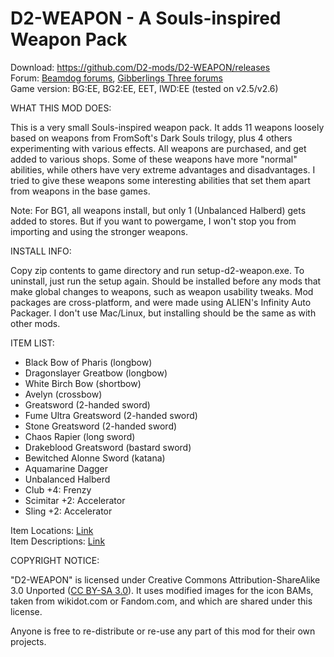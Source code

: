 # D2-WEAPON - A Souls-inspired Weapon Pack
Download: https://github.com/D2-mods/D2-WEAPON/releases  
Forum: [Beamdog forums](https://forums.beamdog.com/discussion/82719/d2-weapon-a-souls-inspired-weapon-pack-a-mod-for-bg-ee-bg2-ee-and-iwd-ee/), [Gibberlings Three forums](https://www.gibberlings3.net/forums/topic/33091-d2-weapon-a-souls-inspired-weapon-pack-a-mod-for-bgee-bg2ee-and-iwdee/)  
Game version: BG:EE, BG2:EE, EET, IWD:EE (tested on v2.5/v2.6)


WHAT THIS MOD DOES:

This is a very small Souls-inspired weapon pack. It adds 11 weapons loosely based on weapons from FromSoft's Dark Souls trilogy, plus 4 others experimenting with various effects. All weapons are purchased, and get added to various shops. Some of these weapons have more "normal" abilities, while others have very extreme advantages and disadvantages. I tried to give these weapons some interesting abilities that set them apart from weapons in the base games.

Note: For BG1, all weapons install, but only 1 (Unbalanced Halberd) gets added to stores. But if you want to powergame, I won't stop you from importing and using the stronger weapons.


INSTALL INFO:

Copy zip contents to game directory and run setup-d2-weapon.exe. To uninstall, just run the setup again. Should be installed before any mods that make global changes to weapons, such as weapon usability tweaks. Mod packages are cross-platform, and were made using ALIEN's Infinity Auto Packager. I don't use Mac/Linux, but installing should be the same as with other mods.


ITEM LIST:

- Black Bow of Pharis (longbow)
- Dragonslayer Greatbow (longbow)
- White Birch Bow (shortbow)
- Avelyn (crossbow)
- Greatsword (2-handed sword)
- Fume Ultra Greatsword (2-handed sword)
- Stone Greatsword (2-handed sword)
- Chaos Rapier (long sword)
- Drakeblood Greatsword (bastard sword)
- Bewitched Alonne Sword (katana)
- Aquamarine Dagger
- Unbalanced Halberd
- Club +4: Frenzy
- Scimitar +2: Accelerator
- Sling +2: Accelerator

Item Locations: [Link](https://raw.githubusercontent.com/D2-mods/D2-WEAPON/main/d2-weapon/Item%20locations.txt)  
Item Descriptions: [Link](https://raw.githubusercontent.com/D2-mods/D2-WEAPON/main/d2-weapon/Item%20descriptions.txt)


COPYRIGHT NOTICE:

"D2-WEAPON" is licensed under Creative Commons Attribution-ShareAlike 3.0 Unported ([CC BY-SA 3.0](https://creativecommons.org/licenses/by-sa/3.0/)). It uses modified images for the icon BAMs, taken from wikidot.com or Fandom.com, and which are shared under this license.

Anyone is free to re-distribute or re-use any part of this mod for their own projects.

